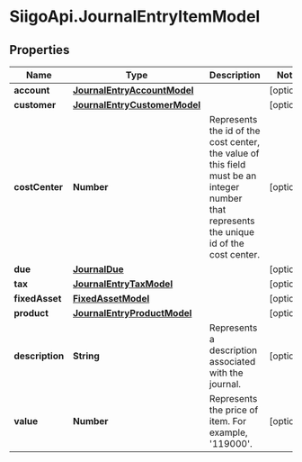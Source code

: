 # SiigoApi.JournalEntryItemModel

## Properties

Name | Type | Description | Notes
------------ | ------------- | ------------- | -------------
**account** | [**JournalEntryAccountModel**](JournalEntryAccountModel.md) |  | [optional] 
**customer** | [**JournalEntryCustomerModel**](JournalEntryCustomerModel.md) |  | [optional] 
**costCenter** | **Number** | Represents the id of the cost center, the value of this field must be an integer  number that represents the unique id of the cost center. | [optional] 
**due** | [**JournalDue**](JournalDue.md) |  | [optional] 
**tax** | [**JournalEntryTaxModel**](JournalEntryTaxModel.md) |  | [optional] 
**fixedAsset** | [**FixedAssetModel**](FixedAssetModel.md) |  | [optional] 
**product** | [**JournalEntryProductModel**](JournalEntryProductModel.md) |  | [optional] 
**description** | **String** | Represents a description associated with the journal. | [optional] 
**value** | **Number** | Represents the price of item.  For example, &#39;119000&#39;. | [optional] 


